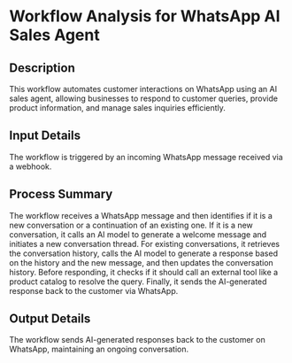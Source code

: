 # Workflow Analysis for WhatsApp AI Sales Agent

## Description
This workflow automates customer interactions on WhatsApp using an AI sales agent, allowing businesses to respond to customer queries, provide product information, and manage sales inquiries efficiently.

## Input Details
The workflow is triggered by an incoming WhatsApp message received via a webhook.

## Process Summary
The workflow receives a WhatsApp message and then identifies if it is a new conversation or a continuation of an existing one. If it is a new conversation, it calls an AI model to generate a welcome message and initiates a new conversation thread. For existing conversations, it retrieves the conversation history, calls the AI model to generate a response based on the history and the new message, and then updates the conversation history. Before responding, it checks if it should call an external tool like a product catalog to resolve the query. Finally, it sends the AI-generated response back to the customer via WhatsApp.

## Output Details
The workflow sends AI-generated responses back to the customer on WhatsApp, maintaining an ongoing conversation.
